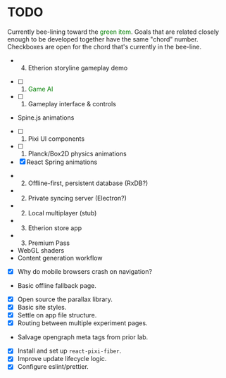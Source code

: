 # TODO

Currently bee-lining toward the <span style="color: green">green item</span>.
Goals that are related closely enough to be developed together have the same "chord" number.
Checkboxes are open for the chord that's currently in the bee-line.

- 4. Etherion storyline gameplay demo
- [ ] 1. <span style="color: green">Game AI</span>
- [ ] 1. Gameplay interface & controls
- Spine.js animations
- [ ] 1. Pixi UI components
- [ ] 1. Planck/Box2D physics animations
- [x] React Spring animations
- 2. Offline-first, persistent database (RxDB?)
- 2. Private syncing server (Electron?)
- 2. Local multiplayer (stub)
- 3. Etherion store app
- 3. Premium Pass
- WebGL shaders
- Content generation workflow
- [x] Why do mobile browsers crash on navigation?
- Basic offline fallback page.
- [x] Open source the parallax library.
- [x] Basic site styles.
- [x] Settle on app file structure.
- [x] Routing between multiple experiment pages.
- Salvage opengraph meta tags from prior lab.
- [x] Install and set up `react-pixi-fiber`.
- [x] Improve update lifecycle logic.
- [x] Configure eslint/prettier.
